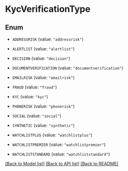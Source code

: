 # KycVerificationType

## Enum


* `ADDRESSRISK` (value: `"addressrisk"`)

* `ALERTLIST` (value: `"alertlist"`)

* `DECISION` (value: `"decision"`)

* `DOCUMENTVERIFICATION` (value: `"documentverification"`)

* `EMAILRISK` (value: `"emailrisk"`)

* `FRAUD` (value: `"fraud"`)

* `KYC` (value: `"kyc"`)

* `PHONERISK` (value: `"phonerisk"`)

* `SOCIAL` (value: `"social"`)

* `SYNTHETIC` (value: `"synthetic"`)

* `WATCHLISTPLUS` (value: `"watchlistplus"`)

* `WATCHLISTPREMIER` (value: `"watchlistpremier"`)

* `WATCHLISTSTANDARD` (value: `"watchliststandard"`)


[[Back to Model list]](../README.md#documentation-for-models) [[Back to API list]](../README.md#documentation-for-api-endpoints) [[Back to README]](../README.md)


